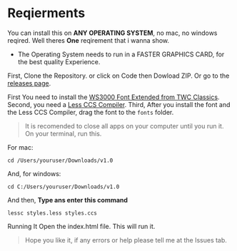 # Reqierments
You can install this on **ANY OPERATING SYSTEM**, no mac, no windows reqired. Well theres **One** reqirement that i wanna show.

- The Operating System needs to run in a FASTER GRAPHICS CARD, for the best quality Experience.
 
First,  Clone the Repository. or click on Code then Dowload ZIP.
Or go to the [releases page](https://github.com/TigerIS12024/KPWEA-info-channel/releases).


First 
You need to install the [WS3000 Font Extended from TWC Classics](https://twcclassics.com/downloads.html). 
Second, you need a [Less CCS Compiler](https://lessccs.org). 
Third, After you install the font and the Less CCS Compiler, drag the font to the ``fonts`` folder. 
> It is recomended to close all apps on your computer until you run it.
On your terminal, run this.

For mac:
```
cd /Users/youruser/Downloads/v1.0
```

And, for windows:
```
cd C:/Users/youruser/Downloads/v1.0
```
And then, **Type ans enter this command**

```
lessc styles.less styles.ccs
```
Running It
Open the index.html file. This will run it.
> Hope you like it, if any errors or help please tell me at the Issues tab.
